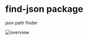 # find-json package

json path finder

![overview](https://raw.githubusercontent.com/KunihikoKido/atom-find-json/master/screenshots/overview.gif)
